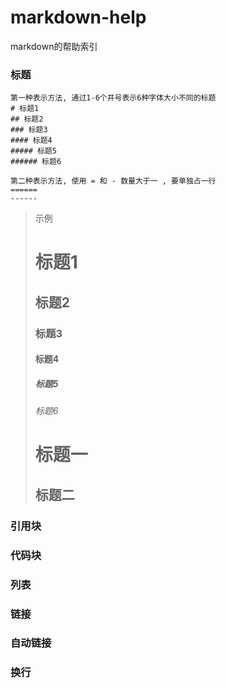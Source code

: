 # markdown-help
markdown的帮助索引

### 标题
``` makedown
第一种表示方法, 通过1-6个井号表示6种字体大小不同的标题
# 标题1
## 标题2
### 标题3
#### 标题4
##### 标题5
###### 标题6

第二种表示方法, 使用 = 和 - 数量大于一 , 要单独占一行
======
------
```
> 示例  
> # 标题1
> ## 标题2
> ### 标题3
> #### 标题4
> ##### 标题5
> ###### 标题6
> 标题一
> ======
> 标题二
> ------

### 引用块
### 代码块
### 列表
### 链接
### 自动链接
### 换行
